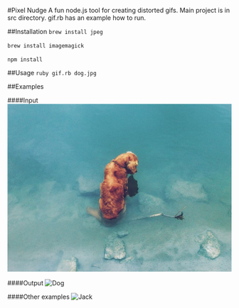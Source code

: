 #Pixel Nudge
A fun node.js tool for creating distorted gifs.
Main project is in src directory. gif.rb has an example how to run.

##Installation
`brew install jpeg`

`brew install imagemagick`

`npm install`

##Usage
`ruby gif.rb dog.jpg`

##Examples

####Input
![Dog](examples/dog.jpg)

####Output
![Dog](examples/dog.gif)

####Other examples
![Jack](examples/jack.jpg.gif)
